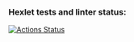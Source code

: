 ### Hexlet tests and linter status:
[![Actions Status](https://github.com/BejiitaOji/php-project-45/actions/workflows/hexlet-check.yml/badge.svg)](https://github.com/BejiitaOji/php-project-45/actions)
